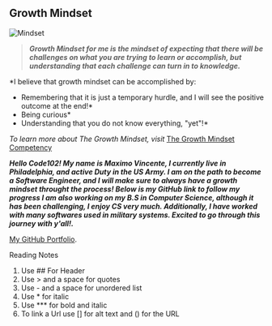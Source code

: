 ## Growth Mindset

![Mindset](https://user-images.githubusercontent.com/103771906/182227987-20cfba6c-b11a-467b-82b5-7864a624e54c.jpeg)

> ***Growth Mindset for me is the mindset of expecting that there will be challenges on what you are trying to learn or accomplish, but understanding that each challenge can turn in to knowledge.*** 

*I believe that growth mindset can be accomplished by:

- Remembering that it is just a temporary hurdle, and I will see the positive outcome at the end!*
- Being curious*
- Understanding that you do not know everything, "yet"!*

*To learn more about The Growth Mindset, visit* [The Growth Mindset Competency](https://codefellows.github.io/common_curriculum/career_coaching/common/professional-competencies) 




***Hello Code102! My name is Maximo Vincente, I currently live in Philadelphia, and active Duty in the US Army. I am on the path to become a Software Engineer, and I will make sure to always have a growth mindset throught the process! Below is my GitHub link to follow my progress I am also working on my B.S in Computer Science, although it has been challenging, I enjoy CS very much. Additionally, I have worked with many softwares used in military systems. Excited to go through this journey with y'all!.***

[My GitHub Portfolio](https://github.com/MaximoVincente/).


Reading Notes 
1. Use ## For Header 
2. Use > and a space for quotes
3. Use - and a space for unordered list
4. Use * for italic
5. Use *** for bold and italic
6. To link a Url use [] for alt text and () for the URL


